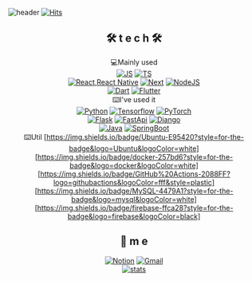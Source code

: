 ![header](https://capsule-render.vercel.app/api?type=waving&color=gradient&height=300&section=header&text=CMS&fontSize=70)
[![Hits](https://hits.seeyoufarm.com/api/count/incr/badge.svg?url=https%3A%2F%2Fgithub.com%2Fmstagon&count_bg=%234BC3E9&title_bg=%2300FF9C&icon=bilibili.svg&icon_color=%23E30000&title=Today&edge_flat=false)](https://github.com/mstagon)
<div align=center>

## 🛠️ t e c h 🛠️
💻Mainly used
<br>
[![JS](https://img.shields.io/badge/JavaScript-F7DF1E?style=flat-square&logo=JavaScript&logoColor=black)](https://github.com/mstagon)
[![TS](https://img.shields.io/badge/TypeScript-235A97?style=flat-square&logo=TypeScript&logoColor=white)](https://github.com/mstagon)
<br>
[![React,React Native](https://img.shields.io/badge/React%20/%20ReactNative-61DAFB?style=flat-square&logo=React&logoColor=black)](https://github.com/mstagon) 
[![Next](https://img.shields.io/badge/next.js-000000?style=for-the-badge&logo=nextdotjs&logoColor=white)](https://github.com/mstagon)
[![NodeJS](https://img.shields.io/badge/Node.js-339933?style=flat-square&logo=Node.js&logoColor=white)](https://github.com/mstagon)
<br>
[![Dart](https://img.shields.io/badge/Dart-0175C2?style=flat-square&logo=dart&logoColor=white)](https://github.com/mstagon)
[![Flutter](https://img.shields.io/badge/Flutter-51BFF0?style=flat-square&logo=flutter&logoColor=white)](https://github.com/mstagon)
<br>
⌨️I've used it
<br>
[![Python](https://img.shields.io/badge/Python-3776AB?style=flat-square&logo=python&logoColor=white)](https://github.com/mstagon)
[![Tensorflow](https://img.shields.io/badge/TensorFlow-FF6F00?style=flat-square&logo=tensorflow&logoColor=white)](https://github.com/mstagon)
[![PyTorch](https://img.shields.io/badge/PyTorch-EE4C2C?style=flat-square&logo=pytorch&logoColor=white)](https://github.com/mstagon)
<br>
[![Flask](https://img.shields.io/badge/Flask-000000?style=flat-square&logo=flask&logoColor=white)](https://github.com/mstagon)
[![FastApi](https://img.shields.io/badge/FastApi-009688?style=flat-square&logo=fastapi&logoColor=white)](https://github.com/mstagon)
[![Django](https://img.shields.io/badge/Django-092E20?style=flat-square&logo=django&logoColor=white)](https://github.com/mstagon)
<br>
[![Java](https://img.shields.io/badge/Java-ED8B00?style=for-the-badge&logo=openjdk&logoColor=white)](https://github.com/mstagon)
[![SpringBoot](https://img.shields.io/badge/SpringBoot-6DB33F?style=flat-square&logo=Spring&logoColor=white)](https://github.com/mstagon)
<br>
⌨️Util
[https://img.shields.io/badge/Ubuntu-E95420?style=for-the-badge&logo=Ubuntu&logoColor=white]
[https://img.shields.io/badge/docker-257bd6?style=for-the-badge&logo=docker&logoColor=white]
[https://img.shields.io/badge/GitHub%20Actions-2088FF?logo=githubactions&logoColor=fff&style=plastic]
[https://img.shields.io/badge/MySQL-4479A1?style=for-the-badge&logo=mysql&logoColor=white]
[https://img.shields.io/badge/firebase-ffca28?style=for-the-badge&logo=firebase&logoColor=black]
## 💫 m e 
[![Notion](https://img.shields.io/badge/Notion-000000?style=flat-square&logo=notion&logoColor=white)](https://github.com/mstagon)  [![Gmail](https://img.shields.io/badge/Gmail-EA4335?style=flat-square&logo=Gmail&logoColor=white)](mailto:devcms21@gmail.com)
<br>
[![stats](https://github-readme-stats.vercel.app/api?username=mstagon)](https://github.com/anuraghazra/github-readme-stats)
